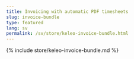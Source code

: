 ```yaml
---
title: Invoicing with automatic PDF timesheets
slug: invoice-bundle
type: featured
lang: sv
permalink: /sv/store/keleo-invoice-bundle.html
---
```


{% include store/keleo-invoice-bundle.md %}
